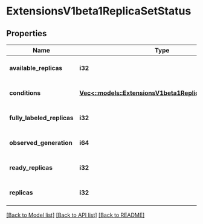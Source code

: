 # ExtensionsV1beta1ReplicaSetStatus

## Properties
Name | Type | Description | Notes
------------ | ------------- | ------------- | -------------
**available_replicas** | **i32** | The number of available replicas (ready for at least minReadySeconds) for this replica set. | [optional] [default to null]
**conditions** | [**Vec<::models::ExtensionsV1beta1ReplicaSetCondition>**](io.k8s.kubernetes.pkg.apis.extensions.v1beta1.ReplicaSetCondition.md) | Represents the latest available observations of a replica set&#39;s current state. | [optional] [default to null]
**fully_labeled_replicas** | **i32** | The number of pods that have labels matching the labels of the pod template of the replicaset. | [optional] [default to null]
**observed_generation** | **i64** | ObservedGeneration reflects the generation of the most recently observed ReplicaSet. | [optional] [default to null]
**ready_replicas** | **i32** | The number of ready replicas for this replica set. | [optional] [default to null]
**replicas** | **i32** | Replicas is the most recently oberved number of replicas. More info: https://kubernetes.io/docs/concepts/workloads/controllers/replicationcontroller/#what-is-a-replicationcontroller | [default to null]

[[Back to Model list]](../README.md#documentation-for-models) [[Back to API list]](../README.md#documentation-for-api-endpoints) [[Back to README]](../README.md)


